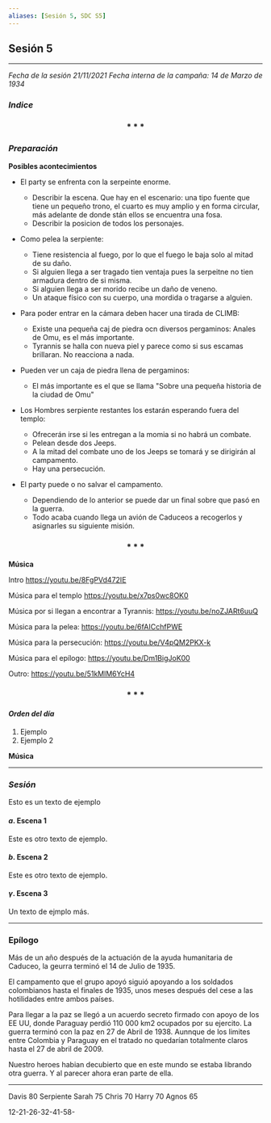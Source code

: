 ```yaml
---
aliases: [Sesión 5, SDC S5]
---
```



## Sesión 5
---

_Fecha de la sesión 21/11/2021_
_Fecha interna de la campaña: 14 de Marzo de 1934_

### _Indice_

<div align='center'>
   <h3> * * * </h3>
</div>

### _Preparación_

**Posibles acontecimientos**
+ El party se enfrenta con la serpeinte enorme.
	+ Describir la escena. Que hay en el escenario: una tipo fuente que tiene un pequeño trono, el cuarto es muy amplio y en forma circular, más adelante de donde stán ellos se encuentra una fosa.
	+ Describir la posicion de todos los personajes.

+ Como pelea la serpiente:
	+ Tiene resistencia al fuego, por lo que el fuego le baja solo al mitad de su daño.
	+ Si alguien llega a ser tragado tien ventaja pues la serpeitne no tien armadura dentro de si misma.
	+ Si alguien llega a ser morido recibe un daño de veneno.
	+ Un ataque físico con su cuerpo, una mordida o tragarse a alguien.


+ Para poder entrar en la cámara deben hacer una tirada de CLIMB:
	+ Existe una pequeña caj de piedra ocn diversos pergaminos: Anales de Omu, es el más importante.
	+ Tyrannis se halla con nueva piel y parece como si sus escamas brillaran. No reacciona a nada.

+ Pueden ver un caja de piedra llena de pergaminos:
	+ El más importante es el que se llama "Sobre una pequeña historia de la ciudad de Omu"

+ Los Hombres serpiente restantes los estarán esperando fuera del templo:
	+ Ofrecerán  irse si  les entregan a la momia si no habrá un combate.
	+ Pelean desde dos Jeeps.
	+ A la mitad del combate uno de los Jeeps se tomará y se dirigirán al campamento.
	+ Hay una persecución.

+ El party puede o no salvar el campamento.
	+ Dependiendo de lo anterior se puede dar un final sobre que pasó en la guerra.
	+ Todo acaba cuando llega un avión de Caduceos a recogerlos y asignarles su siguiente misión.

<div align='center'>
   <h3> * * * </h3>
</div>

**Música**

Intro
https://youtu.be/8FgPVd472IE

Música para el templo
https://youtu.be/x7ps0wc8OK0

Música por si llegan a encontrar a Tyrannis:
https://youtu.be/noZJARt6uuQ

Música para la pelea:
https://youtu.be/6fAICchfPWE

Música para la persecución:
https://youtu.be/V4pQM2PKX-k

Música para el epílogo:
https://youtu.be/Dm1BigJoK00

Outro:
https://youtu.be/51kMlM6YcH4


<div align='center'>
   <h3> * * * </h3>
</div>

#### _Orden del día_

1. Ejemplo
2. Ejemplo 2


**Música**


---

### _Sesión_

Esto es un texto de ejemplo


#### $a$. Escena 1

Este es otro texto de ejemplo.


#### $b$. Escena 2

Este es otro texto de ejemplo.


#### $\gamma$. Escena 3

Un texto de ejmplo más.


---

### Epílogo

Más de un año después de la actuación de la ayuda humanitaria de Caduceo, la geurra terminó el 14 de Julio de 1935.

El campamento que el grupo apoyó siguió apoyando a los soldados colombianos hasta el finales de 1935, unos meses después del cese a las hotilidades entre ambos países.

 Para llegar a la paz se llegó a un acuerdo secreto firmado con apoyo de los EE UU, donde Paraguay perdió 110 000 km2 ocupados por su ejercito.
 La guerra terminó con la paz en 27 de Abril de 1938. Aunnque de los limites entre Colombia y Paraguay en el tratado no quedarían totalmente claros hasta el 27 de abril de 2009.
 
 Nuestro heroes habian decubierto que en este mundo se estaba librando otra guerra. Y al parecer ahora eran parte de ella.
 
 ----
 
 Davis 80
 Serpiente 
 Sarah 75
 Chris 70
 Harry 70
 Agnos 65
 
 12-21-26-32-41-58-
